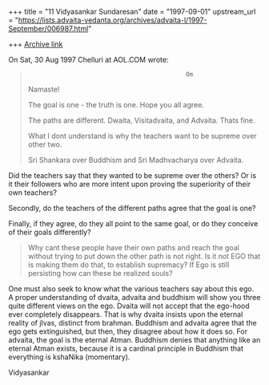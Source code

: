 +++
title = "11 Vidyasankar Sundaresan"
date = "1997-09-01"
upstream_url = "https://lists.advaita-vedanta.org/archives/advaita-l/1997-September/006987.html"

+++
[Archive link](https://lists.advaita-vedanta.org/archives/advaita-l/1997-September/006987.html)

On Sat, 30 Aug 1997 Chelluri at AOL.COM wrote:

>                                                 Om
> Namaste!
>
> The goal is one - the truth is one.   Hope you all agree.
>
> The paths are different.   Dwaita, Visitadvaita,  and Advaita.   Thats fine.
>
> What I dont understand is why the teachers want to be supreme over other two.
>
> Sri Shankara over Buddhism and Sri Madhvacharya over Advaita.

Did the teachers say that they wanted to be supreme over the others? Or is
it their followers who are more intent upon proving the superiority of
their own teachers?

Secondly, do the teachers of the different paths agree that the goal is
one?

Finally, if they agree, do they all point to the same goal, or do they
conceive of their goals differently?

> Why cant these people have their own paths  and reach the goal without trying
> to put   down the other path is not right.   Is it not EGO that is making
> them do that, to establish supremacy?     If Ego is still persisting how can
> these be realized souls?

One must also seek to know what the various teachers say about this ego. A
proper understanding of dvaita, advaita and buddhism will show you three
quite different views on the ego. Dvaita will not accept that the ego-hood
ever completely disappears. That is why dvaita insists upon the eternal
reality of jIvas, distinct from brahman. Buddhism and advaita agree that
the ego gets extinguished, but then, they disagree about how it does so.
For advaita, the goal is the eternal Atman. Buddhism denies that anything
like an eternal Atman exists, because it is a cardinal principle in
Buddhism that everything is kshaNika (momentary).

Vidyasankar

